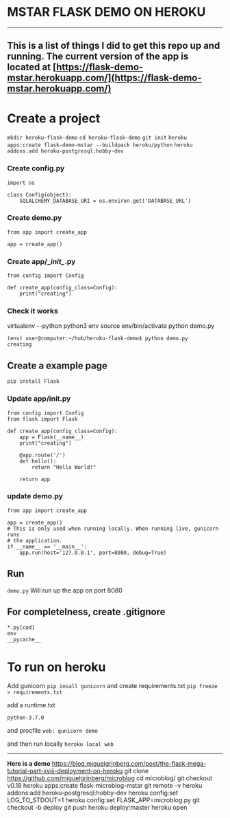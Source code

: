 # MSTAR FLASK DEMO ON HEROKU
---
This is a list of things I did to get this repo up and running. The current version of the app is located at
[https://flask-demo-mstar.herokuapp.com/](https://flask-demo-mstar.herokuapp.com/)
---
# Create a  project
`mkdir heroku-flask-demo`
`cd heroku-flask-demo`
`git init`
`heroku apps:create flask-demo-mstar --buildpack heroku/python`
`heroku addons:add heroku-postgresql:hobby-dev`

### Create config.py
```
import os

class Config(object):
    SQLALCHEMY_DATABASE_URI = os.environ.get('DATABASE_URL')
```
### Create demo.py
```
from app import create_app

app = create_app()
```
### Create app/\__init\__.py
```
from config import Config

def create_app(config_class=Config):
    print("creating")
```
### Check it works
virtualenv --python python3 env
source env/bin/activate
python demo.py
```
(env) user@computer:~/hub/heroku-flask-demo$ python demo.py
creating
```

## Create a example page

`pip install Flask`
### Update app/__init__.py
```
from config import Config
from flask import Flask

def create_app(config_class=Config):
    app = Flask(__name__)
    print("creating")

    @app.route('/')
    def hello():
        return "Hello World!"

    return app
```
### update demo.py
```
from app import create_app

app = create_app()
# This is only used when running locally. When running live, gunicorn runs
# the application.
if __name__ == '__main__':
    app.run(host='127.0.0.1', port=8080, debug=True)
```

 ## Run
 ` demo.py `
Will run up the app on port 8080

## For completelness, create .gitignore
```
*.py[cod]
env
__pycache__
```

# To run on heroku
Add gunicorn
``pip insall gunicorn``
and create requirements.txt
``pip freeze > requirements.txt``

add a runtime.txt
```
python-3.7.0
```

and procfile
``web: gunicorn demo``


and then run locally
``heroku local web``




---
**Here is a demo**
https://blog.miguelgrinberg.com/post/the-flask-mega-tutorial-part-xviii-deployment-on-heroku
git clone https://github.com/miguelgrinberg/microblog
cd microblog/
git checkout v0.18
heroku apps:create flask-microblog-mstar
git remote -v
heroku addons:add heroku-postgresql:hobby-dev
heroku config:set LOG_TO_STDOUT=1
heroku config:set FLASK_APP=microblog.py
git checkout -b deploy
git push heroku deploy:master
heroku open
